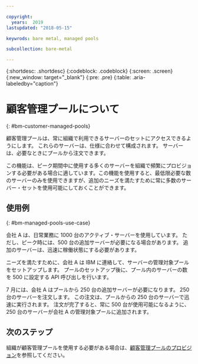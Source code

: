 ```yaml
---

copyright:
  years:  2019
lastupdated: "2018-05-15"

keywrods: bare metal, managed pools

subcollection: bare-metal

---
```


{:shortdesc: .shortdesc}
{:codeblock: .codeblock}
{:screen: .screen}
{:new_window: target="_blank"}
{:pre: .pre}
{:table: .aria-labeledby="caption"}

# 顧客管理プールについて
{: #bm-customer-managed-pools}

顧客管理プールは、常に組織で利用できるサーバーのセットにアクセスできるようにします。 これらのサーバーは、仕様に合わせて構成されます。 サーバーは、必要なときにプールから注文できます。

この機能は、ピーク期間中に使用する多くのサーバーを組織で頻繁にプロビジョンする必要がある場合に適しています。この機能を使用すると、最低限必要な数のサーバーのみを使用できますが、追加のニーズを満たすために常に多数のサーバー・セットを使用可能にしておくことができます。

## 使用例
{: #bm-managed-pools-use-case}

会社 A は、日常業務に 1000 台のアクティブ・サーバーを使用しています。 ただし、ピーク時には、500 台の追加サーバーが必要になる場合があります。 追加のサーバーは、迅速に稼働状態にする必要があります。

ニーズを満たすために、会社 A は IBM に連絡して、サーバーの管理対象プールをセットアップします。 プールのセットアップ後に、プール内のサーバーの数を 500 に設定する API 呼び出しを行います。

7 月には、会社 A はプールから 250 台の追加サーバーが必要になります。 250 台のサーバーを注文します。 この注文は、プールからの 250 台のサーバーで迅速に実行されます。 注文が完了すると、常に 500 台が使用可能になるように、250 台のサーバーが会社 A の管理対象プールに追加されます。


## 次のステップ

組織が顧客管理プールを使用する必要がある場合は、[顧客管理プールのプロビジョン](/bare-metal?topic=bare-metal-provisioning-customer-managed-pools)を参照してください。
